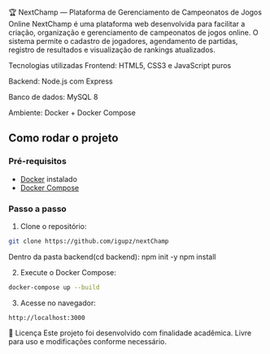 🏆 NextChamp — Plataforma de Gerenciamento de Campeonatos de Jogos Online NextChamp é uma plataforma web desenvolvida para facilitar a criação, organização e gerenciamento de campeonatos de jogos online. O sistema permite o cadastro de jogadores, agendamento de partidas, registro de resultados e visualização de rankings atualizados.

Tecnologias utilizadas Frontend: HTML5, CSS3 e JavaScript puros

Backend: Node.js com Express

Banco de dados: MySQL 8

Ambiente: Docker + Docker Compose


## Como rodar o projeto

### Pré-requisitos

- [Docker](https://www.docker.com/) instalado
- [Docker Compose](https://docs.docker.com/compose/)

### Passo a passo

1. Clone o repositório:

```bash
git clone https://github.com/igupz/nextChamp
```
Dentro da pasta backend(cd backend): 
npm init -y 
npm install

2. Execute o Docker Compose:

```bash
docker-compose up --build
```

3. Acesse no navegador:

```
http://localhost:3000
```


📃 Licença
Este projeto foi desenvolvido com finalidade acadêmica. Livre para uso e modificações conforme necessário.

